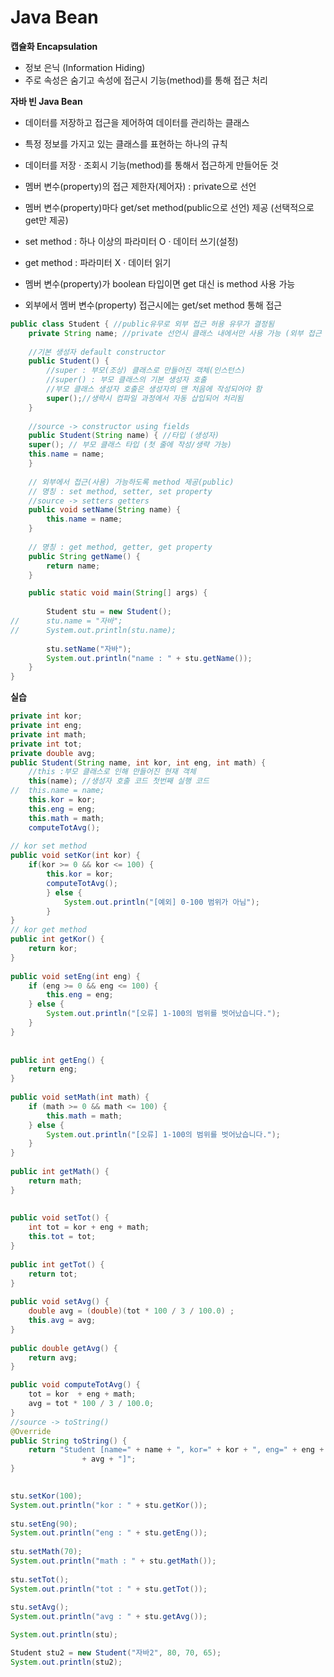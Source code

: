 # Java Bean

**캡슐화 Encapsulation**
- 정보 은닉 (Information Hiding)
- 주로 속성은 숨기고 속성에 접근시 기능(method)를 통해 접근 처리

**자바 빈 Java Bean**
- 데이터를 저장하고 접근을 제어하여 데이터를 관리하는 클래스
- 특정 정보를 가지고 있는 클래스를 표현하는 하나의 규칙
- 데이터를 저장 · 조회시 기능(method)를 통해서 접근하게 만들어둔 것

- 멤버 변수(property)의 접근 제한자(제어자) : private으로 선언
- 멤버 변수(property)마다 get/set method(public으로 선언) 제공 (선택적으로 get만 제공) 
- set method : 하나 이상의 파라미터 O · 데이터 쓰기(설정)
- get method : 파라미터 X · 데이터 읽기
- 멤버 변수(property)가 boolean 타입이면 get 대신 is method 사용 가능

- 외부에서 멤버 변수(property) 접근시에는 get/set method 통해 접근

```java
public class Student { //public유무로 외부 접근 허용 유무가 결정됨
	private String name; //private 선언시 클래스 내에서만 사용 가능 (외부 접근 불가)
	
	//기본 생성자 default constructor
	public Student() {
		//super : 부모(조상) 클래스로 만들어진 객체(인스턴스)
		//super() : 부모 클래스의 기본 생성자 호출
		//부모 클래스 생성자 호출은 생성자의 맨 처음에 작성되어야 함
		super();//생략시 컴파일 과정에서 자동 삽입되어 처리됨
	}
	
	//source -> constructor using fields
	public Student(String name) { //타입 (생성자)
	super(); // 부모 클래스 타입 (첫 줄에 작성/생략 가능)
	this.name = name;
	}
	
	// 외부에서 접근(사용) 가능하도록 method 제공(public)
	// 명칭 : set method, setter, set property
	//source -> setters getters
	public void setName(String name) {
		this.name = name;
	}
	
	// 명칭 : get method, getter, get property
	public String getName() {
		return name;
	}
```

```java
  	public static void main(String[] args) {
		
		Student stu = new Student();
//		stu.name = "자바";
//		System.out.println(stu.name);
			
		stu.setName("자바");
		System.out.println("name : " + stu.getName());
	}
}
```
**실습**
```java
private int kor;
private int eng;
private int math;
private int tot;
private double avg;
public Student(String name, int kor, int eng, int math) {
	//this :부모 클래스로 인해 만들어진 현재 객체
	this(name); //생성자 호출 코드 첫번째 실행 코드 
//	this.name = name;
	this.kor = kor;
	this.eng = eng;
	this.math = math;
	computeTotAvg();
	
// kor set method
public void setKor(int kor) {
	if(kor >= 0 && kor <= 100) {
		this.kor = kor;
		computeTotAvg();
		} else {
			System.out.println("[예외] 0-100 범위가 아님");
		}
}
// kor get method
public int getKor() {
	return kor;
}
	
public void setEng(int eng) {
	if (eng >= 0 && eng <= 100) {
		this.eng = eng;
	} else {
		System.out.println("[오류] 1-100의 범위를 벗어났습니다.");
	}
}
		
	
public int getEng() {
	return eng;
}
	
public void setMath(int math) {
	if (math >= 0 && math <= 100) {
		this.math = math;
	} else {
		System.out.println("[오류] 1-100의 범위를 벗어났습니다.");
	}
}
	
public int getMath() {
	return math;
}
	
	
public void setTot() {
	int tot = kor + eng + math;
	this.tot = tot;
}
	
public int getTot() {
	return tot;
}
	
public void setAvg() {
	double avg = (double)(tot * 100 / 3 / 100.0) ;
	this.avg = avg;
}
	
public double getAvg() {
	return avg;
}

public void computeTotAvg() {
	tot = kor  + eng + math;
	avg = tot * 100 / 3 / 100.0;
}
//source -> toString()
@Override
public String toString() {
	return "Student [name=" + name + ", kor=" + kor + ", eng=" + eng + ", math=" + math + ", tot=" + tot + ", avg="
				+ avg + "]";
}
	
```
```java
stu.setKor(100);
System.out.println("kor : " + stu.getKor());
		
stu.setEng(90);
System.out.println("eng : " + stu.getEng());
		
stu.setMath(70);
System.out.println("math : " + stu.getMath());
		
stu.setTot();
System.out.println("tot : " + stu.getTot());
		
stu.setAvg();
System.out.println("avg : " + stu.getAvg());

System.out.println(stu);

Student stu2 = new Student("자바2", 80, 70, 65);
System.out.println(stu2);
```	
		





